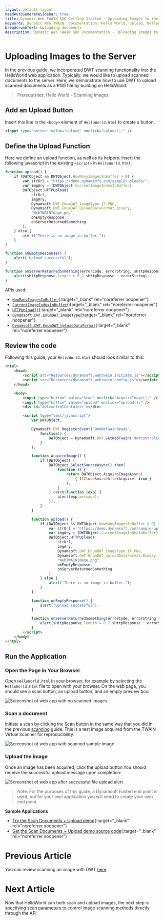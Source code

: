 ```yaml
---
layout: default-layout
needAutoGenerateSidebar: true
title: Dynamic Web TWAIN SDK Getting Started - Uploading Images to the Server
keywords: Dynamic Web TWAIN, Documentation, Hello World, upload, helloworld
breadcrumbText: Uploading documents
description: Dynamic Web TWAIN SDK Documentation - Uploading Images to the Server
---
```


# Uploading Images to the Server

<!-- <div class='blockquote-note'></div>
> This article is part of our HelloWorld series. If you have not already reviewed HelloWorld, please start [here]({{site.getstarted}}helloworld.html) -->

In the [previous guide]({{site.getstarted}}scanning.html), we incorporated DWT scanning functionality into the HelloWorld web application. Typically, we would like to upload scanned documents to the server. Here, we demonstrate how to use DWT to upload scanned documents as a PNG file by building on HelloWorld.

> Prerequisites: Hello World - Scanning Images

## Add an Upload Button

Insert this line in the `<body>` element of `HelloWorld.html` to create a button:

```html
<input type="button" value="upload" onclick="upload();" />
```

## Define the Upload Function

Here we define an upload function, as well as its helpers. Insert the following javascript in the existing `<script>` in `HelloWorld.html`:

```javascript
function upload() {
    if (DWTObject && DWTObject.HowManyImagesInBuffer > 0) {
        var strUrl = "https://demo.dynamsoft.com/sample-uploads/";
        var imgAry = [DWTObject.CurrentImageIndexInBuffer];
        DWTObject.HTTPUpload(
            strUrl, 
            imgAry, 
            Dynamsoft.DWT.EnumDWT_ImageType.IT_PNG,
            Dynamsoft.DWT.EnumDWT_UploadDataFormat.Binary, 
            "WebTWAINImage.png", 
            onEmptyResponse, 
            onServerReturnedSomething
        );
    } else {
        alert("There is no image in buffer.");
    }
}

function onEmptyResponse() {
    alert('Upload successful');
}

function onServerReturnedSomething(errorCode, errorString, sHttpResponse) {
    alert(sHttpResponse.length > 0 ? sHttpResponse : errorString);
}
```

<!-- To perform the upload, you will use the following APIs and Properties: -->
APIs used:
<!-- - [`Dynamsoft.Lib.detect.ssl`]() -->

- [`HowManyImagesInBuffer`](/_articles/info/api/WebTwain_Buffer.md#howmanyimagesinbuffer){:target="_blank" rel="noreferrer noopener"}
- [`CurrentImageIndexInBuffer`](/_articles/info/api/WebTwain_Buffer.md#currentimageindexinbuffer){:target="_blank" rel="noreferrer noopener"}
- [`HTTPUpload()`](/_articles/info/api/WebTwain_IO.md#httpupload){:target="_blank" rel="noreferrer noopener"}
- [`Dynamsoft.DWT.EnumDWT_ImageType`](/_articles/info/api/Dynamsoft_Enum.md#dynamsoftdwtenumdwt_imagetype){:target="_blank" rel="noreferrer noopener"}
- [`Dynamsoft.DWT.EnumDWT_UploadDataFormat`](/_articles/info/api/Dynamsoft_Enum.md#dynamsoftdwtenumdwt_uploaddataformat){:target="_blank" rel="noreferrer noopener"}


## Review the code

Following this guide, your `HelloWorld.html` should look similar to this:

```html
<html>
    <head>
        <script src="Resources/dynamsoft.webtwain.initiate.js"></script>
        <script src="Resources/dynamsoft.webtwain.config.js"></script>
    </head>

    <body>
        <input type="button" value="Scan" onclick="AcquireImage();" />
        <input type="button" value="upload" onclick="upload();" />
        <div id="dwtcontrolContainer"></div>

        <script type="text/javascript">
            var DWTObject;

            Dynamsoft.DWT.RegisterEvent('OnWebTwainReady',
                function() {
                    DWTObject = Dynamsoft.DWT.GetWebTwain('dwtcontrolContainer');
                }
            );

            function AcquireImage() {
                if (DWTObject) {
                    DWTObject.SelectSourceAsync().then(
                        function () {
                            return DWTObject.AcquireImageAsync(
                                { IfCloseSourceAfterAcquire: true }
                            );
                        }
                    ).catch(function (exp) {
                        alert(exp.message);
                    });
                }
            }

            function upload() {
                if (DWTObject && DWTObject.HowManyImagesInBuffer > 0) {
                    var strUrl = "https://demo.dynamsoft.com/sample-uploads/";
                    var imgAry = [DWTObject.CurrentImageIndexInBuffer];
                    DWTObject.HTTPUpload(
                        strUrl, 
                        imgAry, 
                        Dynamsoft.DWT.EnumDWT_ImageType.IT_PNG,
                        Dynamsoft.DWT.EnumDWT_UploadDataFormat.Binary, 
                        "WebTWAINImage.png", 
                        onEmptyResponse, 
                        onServerReturnedSomething
                    );
                } else {
                    alert("There is no image in buffer.");
                }
            }

            function onEmptyResponse() {
                alert('Upload successful');
            }

            function onServerReturnedSomething(errorCode, errorString, sHttpResponse) {
                alert(sHttpResponse.length > 0 ? sHttpResponse : errorString);
            }
        </script>
    </body>
</html>
```

## Run the Application

### Open the Page in Your Browser

Open `HelloWorld.html` in your browser, for example by selecting the `HelloWorld.html` file to open with your browser. On the web page, you should see  a scan button, an upload button, and an empty preview box:

![Screenshot of web app with no scanned images](../../assets/imgs/HelloWorldUpload0.png)

### Scan a document

Initiate a scan by clicking the Scan button in the same way that you did in the previous [scanning](scanning.md#press-the-scan-button) guide. This is a test image acquired from the TWAIN Virtual Scanner for reproducibility:

![Screenshot of web app with scanned sample image](../../assets/imgs/HelloWorldUpload1.png)

### Upload the image

Once an image has been acquired, click the upload button.You should receive the successful upload message upon completion:

![Screenshot of web app after successful file upload alert](../../assets/imgs/HelloWorldUpload2.png)

>Note: For the purposes of this guide, a Dynamsoft hosted end point is used, but for your own application you will need to create your own end point. 

<!-- Please see [this guide <<link does not work yet as article is not yet written>>]() for creating your own endpoint. -->

**Sample Applications**
- [Try the Scan Documents + Upload demo](https://demo.dynamsoft.com/Samples/dwt/Scan-Documents-and-Upload-Them/DWT_Scan_Upload_Demo.html){:target="_blank" rel="noreferrer noopener"}
- [Get the Scan Documents + Upload demo source code](https://www.dynamsoft.com/web-twain/sample-downloads/?demoSampleId=4){:target="_blank" rel="noreferrer noopener"}

# Previous Article

<!-- If you need a refresher on creating the base project, please review [initializing the environment]({{site.getstarted}}initialize.html). -->

You can review scanning an image with DWT [here](/_articles/hello-world/scanning.md).

# Next Article

Now that HelloWorld can both scan and upload images, the next step is [specifying scan parameters](/_articles/hello-world/scan-settings.md) to control image scanning methods directly through the API.

<!--             // var url = Dynamsoft.Lib.detect.ssl ? "https://" : "http://";
            // url += location.hostname;
            // var path = location.pathname.substring(0, location.pathname.lastIndexOf("/") + 1);
            // url += location.port === "" ? path : ":" + location.port + path;
            // url += "saveUploadedPDF.aspx";

            // var url = (Dynamsoft.Lib.detect.ssl ? "https://" : "http://") + location.hostname + (location.port === "" ? location.pathname.substring(0, location.pathname.lastIndexOf("/") + 1) : ":" + location.port + location.pathname.substring(0, location.pathname.lastIndexOf("/") + 1)) + "saveUploadedPDF.aspx";

            // var url = `${location.protocol}//${location.host}${location.pathname.substring(0, location.pathname.lastIndexOf("/") + 1)}saveUploadedPDF.aspx`;
 -->